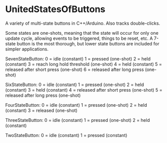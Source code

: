 # UnitedStatesOfButtons

A variety of multi-state buttons in C++/Arduino.  Also tracks double-clicks.

Some states are one-shots, meaning that the state will occur for only one update cycle, allowing events to be triggered, things to be reset, etc.
A 7-state button is the most thorough, but lower state buttons are included for simpler applications.

SevenStateButton: 
0 = idle (constant)
1 = pressed  (one-shot)
2 = held (constant)
3 = reach long hold threshold (one-shot)
4 = held (constant)
5 = released after short press (one-shot)
6 = released after long press (one-shot)

SixStateButton:
0 = idle (constant)
1 = pressed  (one-shot)
2 = held (constant)
3 = held (constant)
4 = released after short press (one-shot)
5 = released after long press (one-shot)
  
FourStateButton:
0 = idle (constant)
1 = pressed  (one-shot)
2 = held (constant)
3 = released (one-shot)
   
ThreeStateButton:
0 = idle (constant)
1 = pressed  (one-shot)
2 = held (constant)
 
TwoStateButton:
0 = idle (constant)
1 = pressed  (constant)
